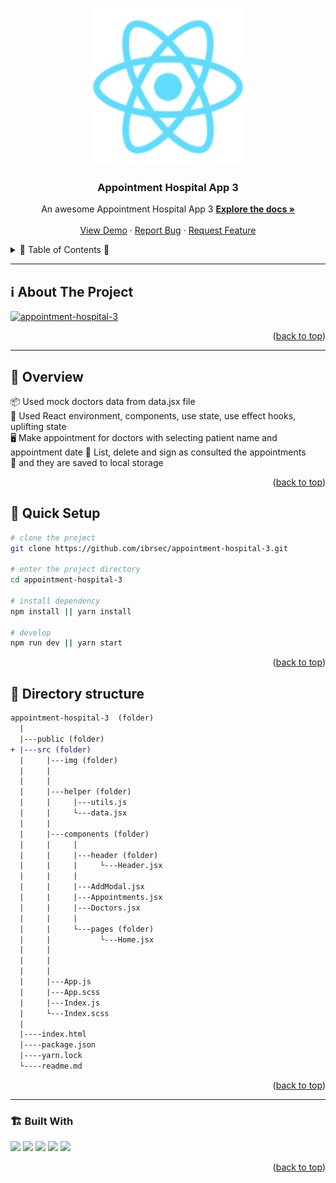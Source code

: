 <a name="readme-top"></a>
 
 
<!-- PROJECT LOGO -->
<br />
<div align="center">
  <a href="https://github.com/ibrsec/appointment-hospital-3/">
    <img src="./public/logo192.png" alt="Logo" width="250"   >
  </a>

  <h3 align="center">Appointment Hospital App 3</h3>

  <p align="center">
    An awesome Appointment Hospital App 3
    <a href="https://github.com/ibrsec/appointment-hospital-3"><strong>Explore the docs »</strong></a>
    <br />
    <br />
    <a href="https://appointment-hospital-3.vercel.app/">View Demo</a>
    ·
    <a href="https://github.com/ibrsec/appointment-hospital-3/issues">Report Bug</a>
    ·
    <a href="https://github.com/ibrsec/appointment-hospital-3/issues">Request Feature</a>
  </p>
</div>



<!-- TABLE OF CONTENTS -->
<details>
  <summary>📎 Table of Contents 📎 </summary>
  <ol>
    <li><a href="#about-the-project">About The Project</a></li>
     <!-- <li><a href="#figma">Figma</a></li> -->
     <li><a href="#overview">Overview</a></li>
     <li><a href="#quick-setup">Quick Setup</a></li>
     <li><a href="#directory-structure">Directory structure</a></li>
     <li><a href="#built-with">Built With</a></li>
    <!-- <li>
      <a href="#getting-started">Getting Started</a>
      <ul>
        <li><a href="#prerequisites">Prerequisites</a></li>
        <li><a href="#installation">Installation</a></li>
      </ul>
    </li>
    <li><a href="#usage">Usage</a></li>
    <li><a href="#roadmap">Roadmap</a></li>
    <li><a href="#contributing">Contributing</a></li>
    <li><a href="#license">License</a></li>
    <li><a href="#contact">Contact</a></li>
    <li><a href="#acknowledgments">Acknowledgments</a></li> -->

    
  </ol>
</details>





---

<!-- ABOUT THE PROJECT -->
<a name="about-the-project"></a>
## ℹ️ About The Project

[![appointment-hospital-3](./src/img/project.gif)](https://appointment-hospital-3.vercel.app/)




<p align="right">(<a href="#readme-top">back to top</a>)</p>


---

<!-- ## Figma 

<a href="https://www.figma.com/file/ePyCHKsx2ODB32uLgyUEEd/bootstrap-home-page?type=design&node-id=0%3A1&mode=design&t=edDzadCB9Ev5FS1a-1">Figma Link</a>  

  <p align="right">(<a href="#readme-top">back to top</a>)</p>




--- -->
<a name="overview"></a>
## 👀 Overview

📦 Used mock doctors data from data.jsx file </br>
🎯 Used React environment, components, use state, use effect hooks, uplifting state </br>
🖥 Make appointment for doctors with selecting patient name and appointment date
🔩 List, delete and sign as consulted the appointments     </br>
💪 and they are saved to local storage</br>
<!-- 🌱 ÷Screen and search the Legends on the app</br> -->
<!-- 💪   </br> -->
<!-- 🐞 Check the finished tasks   </br> -->


<p align="right">(<a href="#readme-top">back to top</a>)</p>


<a name="quick-setup"></a>
## 🛫 Quick Setup

```sh
# clone the project
git clone https://github.com/ibrsec/appointment-hospital-3.git

# enter the project directory
cd appointment-hospital-3

# install dependency
npm install || yarn install

# develop
npm run dev || yarn start
```

<p align="right">(<a href="#readme-top">back to top</a>)</p>


<!-- ## 🐞 Debug

![appointment-hospital-3.gif](/appointment-hospital-3.gif) -->








<a name="directory-structure"></a>
## 📂 Directory structure 

```diff
appointment-hospital-3  (folder)
  |          
  |---public (folder)
+ |---src (folder) 
  |     |---img (folder) 
  |     |          
  |     |         
  |     |---helper (folder)   
  |     |     |---utils.js    
  |     |     └---data.jsx    
  |     |  
  |     |---components (folder) 
  |     |     |    
  |     |     |---header (folder) 
  |     |     |     └---Header.jsx 
  |     |     |    
  |     |     |---AddModal.jsx  
  |     |     |---Appointments.jsx  
  |     |     |---Doctors.jsx  
  |     |     |  
  |     |     └---pages (folder)  
  |     |           └---Home.jsx 
  |     |           
  |     |          
  |     |
  |     |---App.js
  |     |---App.scss
  |     |---Index.js
  |     └---Index.scss
  |     
  |----index.html    
  |----package.json
  |----yarn.lock
  └----readme.md 
```

<p align="right">(<a href="#readme-top">back to top</a>)</p>

---

<a name="built-with"></a>
### 🏗️ Built With

 
<!-- https://dev.to/envoy_/150-badges-for-github-pnk  search skills-->

 <img src="https://img.shields.io/badge/HTML-239120?style=for-the-badge&logo=html5&logoColor=white">
 <img src="https://img.shields.io/badge/CSS-239120?&style=for-the-badge&logo=css3&logoColor=white&color=red"> 
 <img src="https://img.shields.io/badge/JavaScript-F7DF1E?style=for-the-badge&logo=javascript&logoColor=black"> 
 <img src="https://img.shields.io/badge/Bootstrap-563D7C?style=for-the-badge&logo=bootstrap&logoColor=white"> 
 <!-- <img src="https://img.shields.io/badge/Sass-CC6699?style=for-the-badge&logo=sass&logoColor=white">  -->
 <!-- <img src="https://img.shields.io/badge/Vite-AB4BFE?style=for-the-badge&logo=vite&logoColor=FFC920">  -->
 <img src="https://img.shields.io/badge/React-20232A?style=for-the-badge&logo=react&logoColor=61DAFB"> 
 




<p align="right">(<a href="#readme-top">back to top</a>)</p>


